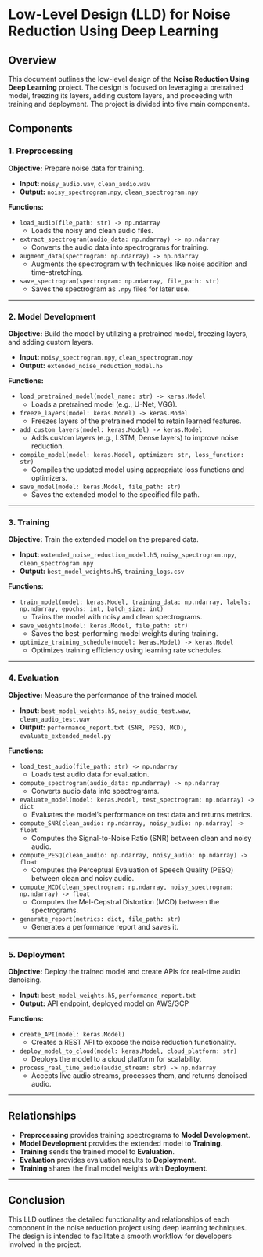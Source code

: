 # Low-Level Design (LLD) for Noise Reduction Using Deep Learning

## Overview

This document outlines the low-level design of the **Noise Reduction Using Deep Learning** project. The design is focused on leveraging a pretrained model, freezing its layers, adding custom layers, and proceeding with training and deployment. The project is divided into five main components.

## Components

### 1. Preprocessing

**Objective:** Prepare noise data for training.

- **Input:** `noisy_audio.wav`, `clean_audio.wav`
- **Output:** `noisy_spectrogram.npy`, `clean_spectrogram.npy`

**Functions:**
- `load_audio(file_path: str) -> np.ndarray`
    - Loads the noisy and clean audio files.
- `extract_spectrogram(audio_data: np.ndarray) -> np.ndarray`
    - Converts the audio data into spectrograms for training.
- `augment_data(spectrogram: np.ndarray) -> np.ndarray`
    - Augments the spectrogram with techniques like noise addition and time-stretching.
- `save_spectrogram(spectrogram: np.ndarray, file_path: str)`
    - Saves the spectrogram as `.npy` files for later use.

---

### 2. Model Development

**Objective:** Build the model by utilizing a pretrained model, freezing layers, and adding custom layers.

- **Input:** `noisy_spectrogram.npy`, `clean_spectrogram.npy`
- **Output:** `extended_noise_reduction_model.h5`

**Functions:**
- `load_pretrained_model(model_name: str) -> keras.Model`
    - Loads a pretrained model (e.g., U-Net, VGG).
- `freeze_layers(model: keras.Model) -> keras.Model`
    - Freezes layers of the pretrained model to retain learned features.
- `add_custom_layers(model: keras.Model) -> keras.Model`
    - Adds custom layers (e.g., LSTM, Dense layers) to improve noise reduction.
- `compile_model(model: keras.Model, optimizer: str, loss_function: str)`
    - Compiles the updated model using appropriate loss functions and optimizers.
- `save_model(model: keras.Model, file_path: str)`
    - Saves the extended model to the specified file path.

---

### 3. Training

**Objective:** Train the extended model on the prepared data.

- **Input:** `extended_noise_reduction_model.h5`, `noisy_spectrogram.npy`, `clean_spectrogram.npy`
- **Output:** `best_model_weights.h5`, `training_logs.csv`

**Functions:**
- `train_model(model: keras.Model, training_data: np.ndarray, labels: np.ndarray, epochs: int, batch_size: int)`
    - Trains the model with noisy and clean spectrograms.
- `save_weights(model: keras.Model, file_path: str)`
    - Saves the best-performing model weights during training.
- `optimize_training_schedule(model: keras.Model) -> keras.Model`
    - Optimizes training efficiency using learning rate schedules.

---

### 4. Evaluation

**Objective:** Measure the performance of the trained model.

- **Input:** `best_model_weights.h5`, `noisy_audio_test.wav`, `clean_audio_test.wav`
- **Output:** `performance_report.txt (SNR, PESQ, MCD)`, `evaluate_extended_model.py`

**Functions:**
- `load_test_audio(file_path: str) -> np.ndarray`
    - Loads test audio data for evaluation.
- `compute_spectrogram(audio_data: np.ndarray) -> np.ndarray`
    - Converts audio data into spectrograms.
- `evaluate_model(model: keras.Model, test_spectrogram: np.ndarray) -> dict`
    - Evaluates the model’s performance on test data and returns metrics.
- `compute_SNR(clean_audio: np.ndarray, noisy_audio: np.ndarray) -> float`
    - Computes the Signal-to-Noise Ratio (SNR) between clean and noisy audio.
- `compute_PESQ(clean_audio: np.ndarray, noisy_audio: np.ndarray) -> float`
    - Computes the Perceptual Evaluation of Speech Quality (PESQ) between clean and noisy audio.
- `compute_MCD(clean_spectrogram: np.ndarray, noisy_spectrogram: np.ndarray) -> float`
    - Computes the Mel-Cepstral Distortion (MCD) between the spectrograms.
- `generate_report(metrics: dict, file_path: str)`
    - Generates a performance report and saves it.

---

### 5. Deployment

**Objective:** Deploy the trained model and create APIs for real-time audio denoising.

- **Input:** `best_model_weights.h5`, `performance_report.txt`
- **Output:** API endpoint, deployed model on AWS/GCP

**Functions:**
- `create_API(model: keras.Model)`
    - Creates a REST API to expose the noise reduction functionality.
- `deploy_model_to_cloud(model: keras.Model, cloud_platform: str)`
    - Deploys the model to a cloud platform for scalability.
- `process_real_time_audio(audio_stream: str) -> np.ndarray`
    - Accepts live audio streams, processes them, and returns denoised audio.

---

## Relationships

- **Preprocessing** provides training spectrograms to **Model Development**.
- **Model Development** provides the extended model to **Training**.
- **Training** sends the trained model to **Evaluation**.
- **Evaluation** provides evaluation results to **Deployment**.
- **Training** shares the final model weights with **Deployment**.

---

## Conclusion

This LLD outlines the detailed functionality and relationships of each component in the noise reduction project using deep learning techniques. The design is intended to facilitate a smooth workflow for developers involved in the project.
